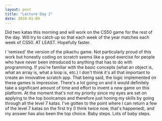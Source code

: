 ```yaml
---
layout: post
title: "Lecture Day 2"
date: 2018-01-09
---
```


Did two katas this morning and will work on the CS50 game for the rest of the day. Will try to catch up so that each week of the year matches each week of CS50. AT LEAST. Hopefully faster.

I 'remixed' the version of the pikachu game. Not particularly proud of this work but honestly coding on scratch seems like a good exercise for people who have never been introduced to anything that has to do with programming. If you're familiar with the basic concepts (what an object is, what an array is, what a loop is, etc.) I don't think it's all that important to create an innovative scratch app. That being said, the logic implemented on these games is impressive. There's a lot going on and it would definitely take a significant amount of time and effort to invent a new game on this platform. At the moment that's not my priority since my eyes are set on applying to the top bootcamps and therefore just honing my skills by going through all the level 7 katas. I've gotten to the point where I can return a few of the level 7 katas on the first try (I think twice now, that's happened), and my answer has also been the top choice. Baby steps. Lots of baby steps.